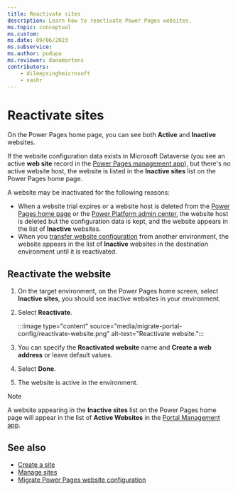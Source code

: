 ```yaml
---
title: Reactivate sites
description: Learn how to reactivate Power Pages websites.
ms.topic: conceptual
ms.custom: 
ms.date: 09/06/2023
ms.subservice: 
ms.author: pudupa
ms.reviewer: danamartens
contributors:
    - dileepsinghmicrosoft
    - vashr
---
```


# Reactivate sites

On the Power Pages home page, you can see both **Active** and **Inactive** websites.

If the website configuration data exists in Microsoft Dataverse (you see an active **web site** record in the [Power Pages management app](../configure/portal-management-app.md)), but there's no active website host, the website is listed in the **Inactive sites** list on the Power Pages home page.

A website may be inactivated for the following reasons:
- When a website trial expires or a website host is deleted from the [Power Pages home page](manage-sites.md) or the [Power Platform admin center](delete-website.md), the website host is deleted but the configuration data is kept, and the website appears in the list of **Inactive** websites. 
- When you [transfer website configuration](migrate-site-configuration.md) from another environment, the website appears in the list of **Inactive** websites in the destination environment until it is reactivated.

## Reactivate the website

1. On the target environment, on the Power Pages home screen, select **Inactive sites**, you should see inactive websites in your environment.

1. Select **Reactivate**.

    :::image type="content" source="media/migrate-portal-config/reactivate-website.png" alt-text="Reactivate website.":::

1. You can specify the **Reactivated website** name and **Create a web address** or leave default values.

1. Select **Done**.

1. The website is active in the environment. 

> [!NOTE]
> A website appearing in the **Inactive sites** list on the Power Pages home page will appear in the list of **Active Websites** in the [Portal Management app](../configure/portal-management-app.md).

## See also

- [Create a site](../getting-started/create-manage.md)
- [Manage sites](manage-auth-key.md)
- [Migrate Power Pages website configuration](migrate-site-configuration.md)
